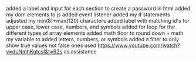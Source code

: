 added a label and input for each section to create a password in html
added my dom elements to js
added event listener 
added my if statements
adjusted my min(8)+max(120) characters
added label with matching id's for upper case, lower case, numbers, and symbols
added for loop for the different types of array elements
added math floor to round down + math my variable to added letters, numbers, or symbols
added a filter to only show true values not false ones
used https://www.youtube.com/watch?v=duNmhKgtcsI&t=92s as assistance